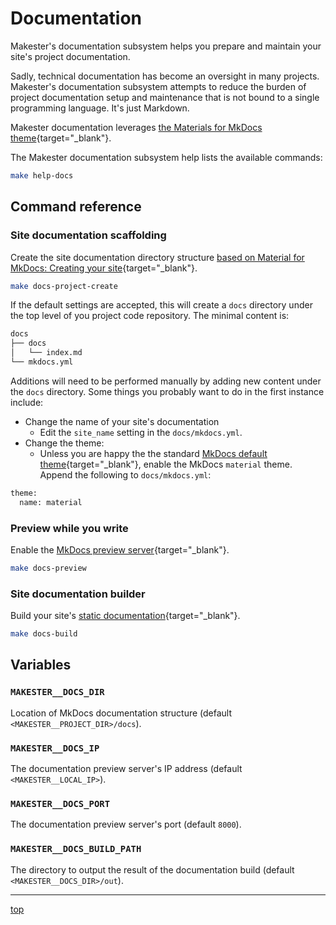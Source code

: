 # Documentation

Makester's documentation subsystem helps you prepare and maintain your site's project documentation.

Sadly, technical documentation has become an oversight in many projects. Makester's documentation subsystem attempts to reduce the burden of project documentation setup and maintenance that is not bound to a single programming language. It's just Markdown.

Makester documentation leverages [the Materials for MkDocs theme](https://squidfunk.github.io/mkdocs-material/){target="\_blank"}.

The Makester documentation subsystem help lists the available commands:

```sh
make help-docs
```

## Command reference

### Site documentation scaffolding

Create the site documentation directory structure
[based on Material for MkDocs: Creating your site](https://squidfunk.github.io/mkdocs-material/creating-your-site/){target="\_blank"}.

```sh
make docs-project-create
```

If the default settings are accepted, this will create a `docs` directory under the top level of you project code repository. The minimal content is:

```sh
docs
├── docs
│   └── index.md
└── mkdocs.yml
```

Additions will need to be performed manually by adding new content under the `docs` directory. Some things you probably want to do in the first instance include:

- Change the name of your site's documentation
  - Edit the `site_name` setting in the `docs/mkdocs.yml`.
- Change the theme:
  - Unless you are happy the the standard [MkDocs default theme](https://www.mkdocs.org/){target="\_blank"}, enable the MkDocs `material` theme. Append the following to `docs/mkdocs.yml`:

```sh
theme:
  name: material
```

### Preview while you write

Enable the [MkDocs preview server](https://squidfunk.github.io/mkdocs-material/creating-your-site/#previewing-as-you-write){target="\_blank"}.

```sh
make docs-preview
```

### Site documentation builder

Build your site's [static documentation](https://squidfunk.github.io/mkdocs-material/creating-your-site/#building-your-site){target="\_blank"}.

```sh
make docs-build
```

## Variables

### `MAKESTER__DOCS_DIR`

Location of MkDocs documentation structure (default `<MAKESTER__PROJECT_DIR>/docs`).

### `MAKESTER__DOCS_IP`

The documentation preview server's IP address (default `<MAKESTER__LOCAL_IP>`).

### `MAKESTER__DOCS_PORT`

The documentation preview server's port (default `8000`).

### `MAKESTER__DOCS_BUILD_PATH`

The directory to output the result of the documentation build (default `<MAKESTER__DOCS_DIR>/out`).

______________________________________________________________________

[top](#documentation)
